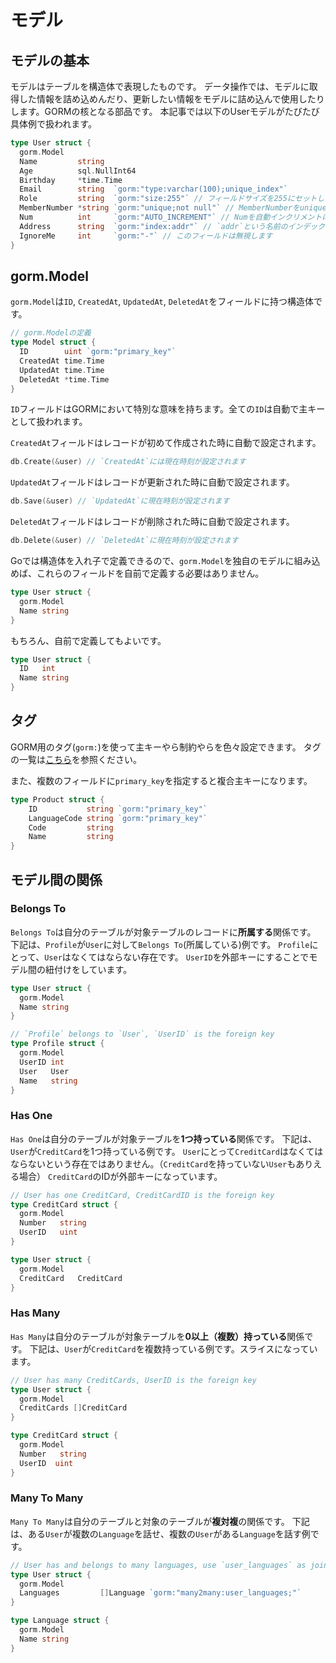 # モデル
## モデルの基本
モデルはテーブルを構造体で表現したものです。
データ操作では、モデルに取得した情報を詰め込めんだり、更新したい情報をモデルに詰め込んで使用したりします。GORMの核となる部品です。
本記事では以下のUserモデルがたびたび具体例で扱われます。

```go
type User struct {
  gorm.Model
  Name         string
  Age          sql.NullInt64
  Birthday     *time.Time
  Email        string  `gorm:"type:varchar(100);unique_index"`
  Role         string  `gorm:"size:255"` // フィールドサイズを255にセットします
  MemberNumber *string `gorm:"unique;not null"` // MemberNumberをuniqueかつnot nullにセットします
  Num          int     `gorm:"AUTO_INCREMENT"` // Numを自動インクリメントにセットします
  Address      string  `gorm:"index:addr"` // `addr`という名前のインデックスを作ります
  IgnoreMe     int     `gorm:"-"` // このフィールドは無視します
}
```

## gorm.Model
`gorm.Model`は`ID`, `CreatedAt`, `UpdatedAt`, `DeletedAt`をフィールドに持つ構造体です。

```go
// gorm.Modelの定義
type Model struct {
  ID        uint `gorm:"primary_key"`
  CreatedAt time.Time
  UpdatedAt time.Time
  DeletedAt *time.Time
}
```

`ID`フィールドはGORMにおいて特別な意味を持ちます。全ての`ID`は自動で主キーとして扱われます。

`CreatedAt`フィールドはレコードが初めて作成された時に自動で設定されます。

```go
db.Create(&user) // `CreatedAt`には現在時刻が設定されます
```

`UpdatedAt`フィールドはレコードが更新された時に自動で設定されます。

```go
db.Save(&user) // `UpdatedAt`に現在時刻が設定されます
```

`DeletedAt`フィールドはレコードが削除された時に自動で設定されます。

```go
db.Delete(&user) // `DeletedAt`に現在時刻が設定されます
```

Goでは構造体を入れ子で定義できるので、`gorm.Model`を独自のモデルに組み込めば、これらのフィールドを自前で定義する必要はありません。

```go
type User struct {
  gorm.Model
  Name string
}
```

もちろん、自前で定義してもよいです。

```go
type User struct {
  ID   int
  Name string
}
```

## タグ
GORM用のタグ(`gorm:`)を使って主キーやら制約やらを色々設定できます。
タグの一覧は[こちら](http://gorm.io/ja_JP/docs/models.html#%E6%A7%8B%E9%80%A0%E4%BD%93%E3%81%AE%E3%82%BF%E3%82%B0)を参照ください。

また、複数のフィールドに`primary_key`を指定すると複合主キーになります。

```go
type Product struct {
    ID           string `gorm:"primary_key"`
    LanguageCode string `gorm:"primary_key"`
    Code         string
    Name         string
}
```

## モデル間の関係
### Belongs To
`Belongs To`は自分のテーブルが対象テーブルのレコードに**所属する**関係です。
下記は、`Profile`が`User`に対して`Belongs To`(所属している)例です。
`Profile`にとって、`User`はなくてはならない存在です。
`UserID`を外部キーにすることでモデル間の紐付けをしています。

```go
type User struct {
  gorm.Model
  Name string
}

// `Profile` belongs to `User`, `UserID` is the foreign key
type Profile struct {
  gorm.Model
  UserID int
  User   User
  Name   string
}
```

### Has One
`Has One`は自分のテーブルが対象テーブルを**1つ持っている**関係です。
下記は、`User`が`CreditCard`を1つ持っている例です。
`User`にとって`CreditCard`はなくてはならないという存在ではありません。（`CreditCard`を持っていない`User`もありえる場合）
`CreditCard`のIDが外部キーになっています。

```go
// User has one CreditCard, CreditCardID is the foreign key
type CreditCard struct {
  gorm.Model
  Number   string
  UserID   uint
}

type User struct {
  gorm.Model
  CreditCard   CreditCard
}
```

### Has Many
`Has Many`は自分のテーブルが対象テーブルを**0以上（複数）持っている**関係です。
下記は、`User`が`CreditCard`を複数持っている例です。スライスになっています。

```go
// User has many CreditCards, UserID is the foreign key
type User struct {
  gorm.Model
  CreditCards []CreditCard
}

type CreditCard struct {
  gorm.Model
  Number   string
  UserID  uint
}
```

### Many To Many
`Many To Many`は自分のテーブルと対象のテーブルが**複対複**の関係です。
下記は、ある`User`が複数の`Language`を話せ、複数の`User`がある`Language`を話す例です。

```go
// User has and belongs to many languages, use `user_languages` as join table
type User struct {
  gorm.Model
  Languages         []Language `gorm:"many2many:user_languages;"`
}

type Language struct {
  gorm.Model
  Name string
}
```
